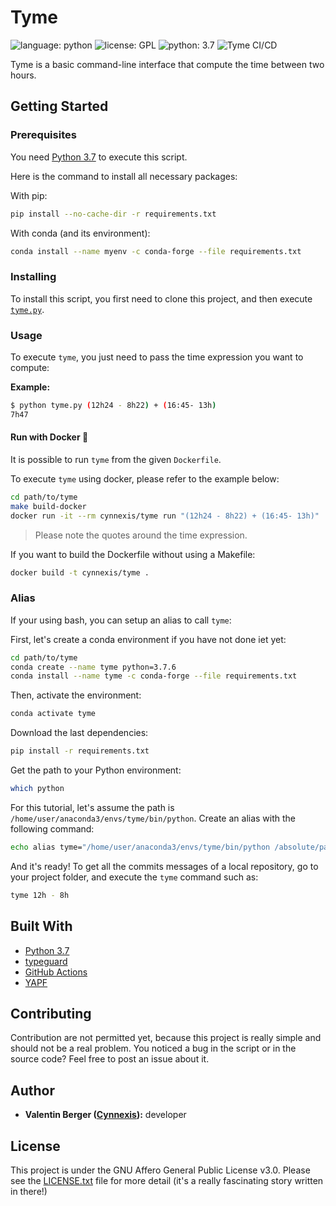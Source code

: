 # Tyme

![language: python][shield-language] ![license: GPL][shield-license] ![python: 3.7][shield-python-version] ![Tyme CI/CD](https://github.com/Cynnexis/tyme/workflows/Tyme%20CI/CD/badge.svg)

Tyme is a basic command-line interface that compute the time between two hours.

## Getting Started

### Prerequisites

You need [Python 3.7][python 3.7] to execute this script.

Here is the command to install all necessary packages:

With pip:

```bash
pip install --no-cache-dir -r requirements.txt
```

With conda (and its environment):

```bash
conda install --name myenv -c conda-forge --file requirements.txt
```

### Installing

To install this script, you first need to clone this project, and
then execute [`tyme.py`](https://github.com/Cynnexis/tyme/blob/master/tyme.py).

### Usage

To execute `tyme`, you just need to pass the time expression you want to compute:

**Example:**

```bash
$ python tyme.py (12h24 - 8h22) + (16:45- 13h)
7h47
```

#### Run with Docker 🐳

It is possible to run `tyme` from the given `Dockerfile`.

To execute `tyme` using docker, please refer to the example below:

```bash
cd path/to/tyme
make build-docker
docker run -it --rm cynnexis/tyme run "(12h24 - 8h22) + (16:45- 13h)"
```

> Please note the quotes around the time expression.

If you want to build the Dockerfile without using a Makefile:

```bash
docker build -t cynnexis/tyme .
```

### Alias

If your using bash, you can setup an alias to call `tyme`:

First, let's create a conda environment if you have not done iet yet:

```bash
cd path/to/tyme
conda create --name tyme python=3.7.6
conda install --name tyme -c conda-forge --file requirements.txt
```

Then, activate the environment:

```bash
conda activate tyme
```

Download the last dependencies:

```bash
pip install -r requirements.txt
```

Get the path to your Python environment:

```bash
which python
```

For this tutorial, let's assume the path is `/home/user/anaconda3/envs/tyme/bin/python`. Create an alias with the
following command:

```bash
echo alias tyme="/home/user/anaconda3/envs/tyme/bin/python /absolute/path/to/tyme/tyme.py" >> ~/.bash_aliases
```

And it's ready! To get all the commits messages of a local repository, go to your project folder, and execute the
`tyme` command such as:

```bash
tyme 12h - 8h
```

## Built With

* [Python 3.7][python 3.7]
* [typeguard][typeguard]
* [GitHub Actions][githubactions]
* [YAPF][yapf]

## Contributing

Contribution are not permitted yet, because this project is
really simple and should not be a real problem. You noticed a bug
in the script or in the source code? Feel free to post an issue
about it.

## Author

* **Valentin Berger ([Cynnexis](https://github.com/Cynnexis)):** developer

## License

This project is under the GNU Affero General Public License v3.0.
Please see the [LICENSE.txt](https://github.com/Cynnexis/tyme/blob/master/LICENSE.txt)
file for more detail (it's a really fascinating story written in
there!)

[python 3.7]: https://www.python.org/downloads/release/python-374/
[typeguard]: https://pypi.org/project/typeguard/
[githubactions]: https://github.com/features/actions
[yapf]: https://github.com/google/yapf
[shield-language]: https://img.shields.io/badge/language-python-yellow.svg
[shield-license]: https://img.shields.io/badge/license-GPL-blue.svg
[shield-python-version]: https://img.shields.io/badge/python-3.7-yellow.svg

